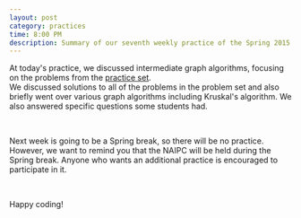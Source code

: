 ```yaml
---
layout: post
category: practices
time: 8:00 PM
description: Summary of our seventh weekly practice of the Spring 2015 semester.
---
```


At today's practice, we discussed intermediate graph algorithms, focusing on the problems from the 
[practice set](/announcements/2015/03/10/practice-problems-for-the-week-of-mar-10.html).  
We discussed solutions to all of the problems in the problem set and also briefly went over 
various graph algorithms including Kruskal's algorithm. 
We also answered specific questions some students had. 

<br/>

Next week is going to be a Spring break, so there will be no practice. However, we want to
remind you that the NAIPC will be held during the Spring break. Anyone who wants an additional
practice is encouraged to participate in it.

<br/>

Happy coding!

